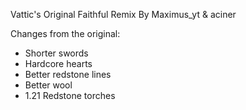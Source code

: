 Vattic's Original Faithful Remix By Maximus_yt & aciner

Changes from the original:
- Shorter swords
- Hardcore hearts
- Better redstone lines
- Better wool
- 1.21 Redstone torches
